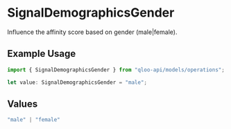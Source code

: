 # SignalDemographicsGender

Influence the affinity score based on gender (male\|female).

## Example Usage

```typescript
import { SignalDemographicsGender } from "qloo-api/models/operations";

let value: SignalDemographicsGender = "male";
```

## Values

```typescript
"male" | "female"
```